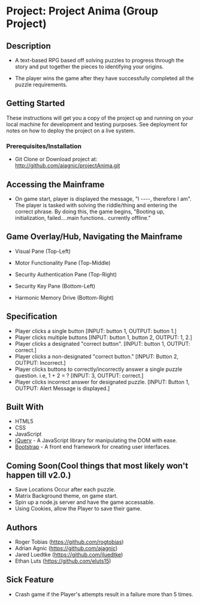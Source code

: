 # Project: Project Anima (Group Project)


## Description

* A text-based RPG based off solving puzzles to progress through the story and put together the
pieces to identifying your origins.

* The player wins the game after they have successfully completed all the puzzle requirements.


## Getting Started

These instructions will get you a copy of the project up and running on your local machine for development and testing purposes. See deployment for notes on how to deploy the project on a live system.


### Prerequisites/Installation

* Git Clone or Download project at: http://github.com/ajagnic/projectAnima.git


## Accessing the Mainframe

* On game start, player is displayed the message, "I ----, therefore I am".
The player is tasked with solving the riddle/thing and entering the correct phrase.  By doing this, the game begins,
"Booting up, initialization, failed....main functions.. currently offline."


## Game Overlay/Hub, Navigating the Mainframe

* Visual Pane (Top-Left)

* Motor Functionality Pane (Top-Middle)

* Security Authentication Pane (Top-Right)

* Security Key Pane (Bottom-Left)

* Harmonic Memory Drive (Bottom-Right)


## Specification

  * Player clicks a single button [INPUT: button 1, OUTPUT: button 1.]
  * Player clicks multiple buttons [INPUT: button 1, button 2, OUTPUT: 1, 2.]
  * Player clicks a designated "correct button".  [INPUT: button 1, OUTPUT: correct.]
  * Player clicks a non-designated "correct button." [INPUT: Button 2, OUTPUT: Incorrect.]
  * Player clicks buttons to correctly/incorrectly answer a single puzzle question. i.e, 1 + 2 = ? [INPUT: 3, OUTPUT: correct.]
  * Player clicks incorrect answer for designated puzzle. [INPUT: Button 1, OUTPUT: Alert Message is displayed.]


## Built With
* HTML5
* CSS
* JavaScript
* [jQuery](http://jquery.com/download/) - A JavaScript library for manipulating the DOM with ease.
* [Bootstrap](getbootstrap.com) - A front end framework for creating user interfaces.


## Coming Soon(Cool things that most likely  won't happen till v2.0.)

* Save Locations Occur after each puzzle.
* Matrix Background theme, on game start.
* Spin up a node.js server and have the game accessable.
* Using Cookies, allow the Player to save their game.


## Authors

* Roger Tobias (https://github.com/rogtobias)
* Adrian Agnic (https://github.com/ajagnic)
* Jared Luedtke (https://github.com/jluedtke)
* Ethan Luts (https://github.com/eluts15)


## Sick Feature

* Crash game if the Player's attempts result in a failure more than 5 times.
